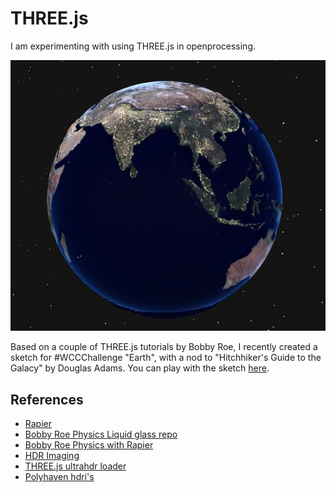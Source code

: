 # THREE.js 

I am experimenting with using THREE.js in openprocessing.

<p align="center"><img src="assets/earth.jpg" alt="Mostly Harmless" width="800px"></p>

Based on a couple of THREE.js tutorials by Bobby Roe, I recently created a sketch for #WCCChallenge "Earth", with a nod to "Hitchhiker's Guide to the Galacy" by Douglas Adams. You can play with the sketch [here](https://openprocessing.org/sketch/2712156).

## References

- [Rapier](https://github.com/dimforge/rapier.js)
- [Bobby Roe Physics Liquid glass repo](https://github.com/bobbyroe/physics-liquid-glass/tree/main)
- [Bobby Roe Physics with Rapier](https://github.com/bobbyroe/physics-with-rapier-and-three)
- [HDR Imaging](https://en.wikipedia.org/wiki/High_dynamic_range#High-dynamic-range_imaging)
- [THREE.js ultrahdr loader](https://threejs.org/examples/webgl_loader_texture_ultrahdr.html)
- [Polyhaven hdri's](https://polyhaven.com/hdris)
